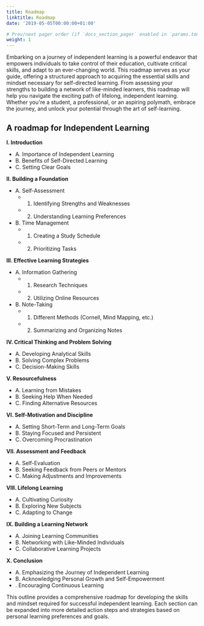```yaml
---
title: Roadmap
linktitle: Roadmap
date: '2019-05-05T00:00:00+01:00'

# Prev/next pager order (if `docs_section_pager` enabled in `params.toml`)
weight: 1
---
```


Embarking on a journey of independent learning is a powerful endeavor that empowers individuals to take control of their education, cultivate critical skills, and adapt to an ever-changing world. This roadmap serves as your guide, offering a structured approach to acquiring the essential skills and mindset necessary for self-directed learning. From assessing your strengths to building a network of like-minded learners, this roadmap will help you navigate the exciting path of lifelong, independent learning. Whether you're a student, a professional, or an aspiring polymath, embrace the journey, and unlock your potential through the art of self-learning.

##  A roadmap for Independent Learning


**I. Introduction**
   * A. Importance of Independent Learning
   * B. Benefits of Self-Directed Learning
   * C. Setting Clear Goals
   
**II. Building a Foundation**
   * A. Self-Assessment
      * 1. Identifying Strengths and Weaknesses
      * 2. Understanding Learning Preferences
   * B. Time Management
      * 1. Creating a Study Schedule
      * 2. Prioritizing Tasks
   
**III. Effective Learning Strategies**
   * A. Information Gathering
      * 1. Research Techniques
      * 2. Utilizing Online Resources
   * B. Note-Taking
      * 1. Different Methods (Cornell, Mind Mapping, etc.)
      * 2. Summarizing and Organizing Notes
   
**IV. Critical Thinking and Problem Solving**
   * A. Developing Analytical Skills
   * B. Solving Complex Problems
   * C. Decision-Making Skills
   
**V. Resourcefulness**
   * A. Learning from Mistakes
   * B. Seeking Help When Needed
   * C. Finding Alternative Resources
   
**VI. Self-Motivation and Discipline**
   * A. Setting Short-Term and Long-Term Goals
   * B. Staying Focused and Persistent
   * C. Overcoming Procrastination
   
**VII. Assessment and Feedback**
   * A. Self-Evaluation
   * B. Seeking Feedback from Peers or Mentors
   * C. Making Adjustments and Improvements
   
**VIII. Lifelong Learning**
   * A. Cultivating Curiosity
   * B. Exploring New Subjects
   * C. Adapting to Change
   
**IX. Building a Learning Network**
   * A. Joining Learning Communities
   * B. Networking with Like-Minded Individuals
   * C. Collaborative Learning Projects
   
**X. Conclusion**
   * A. Emphasizing the Journey of Independent Learning
   * B. Acknowledging Personal Growth and Self-Empowerment
   * . Encouraging Continuous Learning

This outline provides a comprehensive roadmap for developing the skills and mindset required for successful independent learning. Each section can be expanded into more detailed action steps and strategies based on personal learning preferences and goals.
